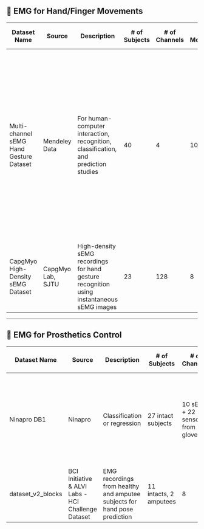 ## 🔹 EMG for Hand/Finger Movements  

| Dataset Name | Source | Description             | # of Subjects | # of Channels | # of Movements | Sampling Rate (Hz) | EMG Electrode Setup | Electrode Placement | Modalities | Data Format | Gesture Types  | Prosthetic Type (if any) | Acquisition Protocol | Data Size | License | Paper | Data Link |
|--------------|--------|-------------------------|---------------|---------------|----------------|--------------------|----------------------|----------------------|----------|------------|--------------|-------------------------------------------------------------|-----------------------------|---------------------|----------|--------|------|
| Multi-channel sEMG Hand Gesture Dataset | Mendeley Data | For human-computer interaction, recognition, classification, and prediction studies | 40 | 4 | 10 | 2 k | MP36 model BIOPAC device (BIOPAC Co., USA) | Forearm muscles | sEMG | .csv, .mat | Rest or neutral state, extension of the wrist, flexion of the wrist, ulnar deviation of the wrist, radial deviation of the wrist, grip, abduction of all fingers, adduction of all fingers, supination, and pronation. | None | None | 4.08 GB | CC BY 4.0 | [Paper](https://www.sciencedirect.com/science/article/pii/S2352340922001330?via%3Dihub) | [Dataset](https://data.mendeley.com/datasets/ckwc76xr2z/2) |
| CapgMyo High-Density sEMG Dataset | CapgMyo Lab, SJTU | High-density sEMG recordings for hand gesture recognition using instantaneous sEMG images | 23 | 128 | 8 | 1000 | 8×16 electrode grid | Forearm | sEMG | .mat | Isometric and isotonic finger gestures | None | Visual cues | 1.31GB | CC0: Public Domain | [Paper](https://www.nature.com/articles/srep36571) | [Dataset](https://figshare.com/articles/dataset/Data_from_Gesture_Recognition_by_Instantaneous_Surface_EMG_Images_CapgMyo-DBa/7210397) |

---

## 🔹 EMG for Prosthetics Control  


| Dataset Name | Source | Description             | # of Subjects | # of Channels         | # of Movements | Sampling Rate (Hz) | EMG Electrode Setup     | Electrode Placement                          | Modalities             | Data Format | Gesture Types                                                                                                   | Prosthetic Type (if any) | Acquisition Protocol | Data Size     | License           | Paper                 | Data Link |
|--------------|--------|-------------------------|----------------|------------------------|----------------|--------------------|--------------------------|-----------------------------------------------|-------------------------|--------------|------------------|------------------------------------------------------------------------------------------------------------------|---------------------------|-----------------------|----------------|--------------------|------------------------|
| Ninapro DB1  | Ninapro | Classification or regression | 27 intact subjects | 10 sEMG + 22 sensors from glove | 52             | 100                  | 10 Otto Bock MyoBock 13E200 | On the flexor digitorum superficialis (forearm) | sEMG, kinematic (Cyberglove) | .mat        | Basic movements of the fingers. Isometric, isotonic hand configurations and basic wrist movements. Grasping and functional movements. | None                      | Visual cues           | 20.9 MB    | CC0: Public Domain | [M. Atzori et al., 2012](https://ieeexplore.ieee.org/document/6290287) | [Dataset](https://ninapro.hevs.ch/) |
| dataset_v2_blocks                        | BCI Initiative & ALVI Labs - HCI Challenge Dataset | EMG recordings from healthy and amputee subjects for hand pose prediction | 11 intacts, 2 amputees | 8              | The angle of 20 joints | 200                  | Myo Armband from Thalmic Labs | forearm              | EMG, joint angles     | .npz        | None           | None                      | None                   | 6.84 GB   | CC BY-NC-SA 4.0    | None   | [Dataset](https://www.kaggle.com/competitions/bci-initiative-alvi-hci-challenge/data)    |
